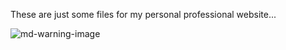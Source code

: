 These are just some files for my personal professional website...

![md-warning-image](https://y.yarn.co/affd17d0-d699-43c5-8476-824cef333174_text.gif)
